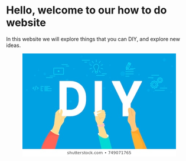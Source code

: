 <!DOCTYPE html>
<html>
<body>
<h1> Hello, welcome to our how to do website </h1>
<p> In this website we will explore things that you can DIY, and
explore new ideas. </p>
</body>

<p style="text-align:center;"><img src = " images/diy-letters-vector-illustration-happy-260nw-749071765.jpg" alt -"DIY"> </p> 
</html>
